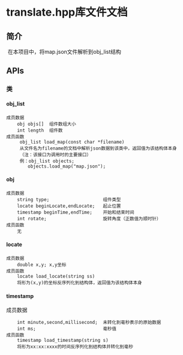 # translate.hpp库文件文档

## 简介

​	在本项目中，将map.json文件解析到obj_list结构

## APIs

### 类

#### obj_list

```
成员数据
	obj objs[]	组件数组大小
	int length	组件数
成员函数
	 obj_list load_map(const char *filename)
	 从文件名为filename的文档中解析json数据到该类中，返回值为该结构体本身
	 （注：该接口为调用时的主要接口）
	 例：obj_list objects;
	 	objects.load_map("map.json");
```

#### obj

```
成员数据
	string type;					组件类型
	locate beginLocate,endLocate;	起止位置
	timestamp beginTime,endTime;	开始和结束时间
	int rotate;						旋转角度（正数值为顺时针）
成员函数
	无
```

#### locate

```
成员数据
	double x,y;	x,y坐标
成员函数
	locate load_locate(string ss)
	将形为(x,y)的坐标反序列化到结构体，返回值为该结构体本身
```

#### timestamp

成员数据

		int minute,second,millisecond;	未转化到毫秒表示的原始数据
		int ms;							毫秒值
	成员函数
		timestamp load_timestamp(string s)
		将形为xx:xx:xxxx的时间反序列化到结构体并转化到毫秒
